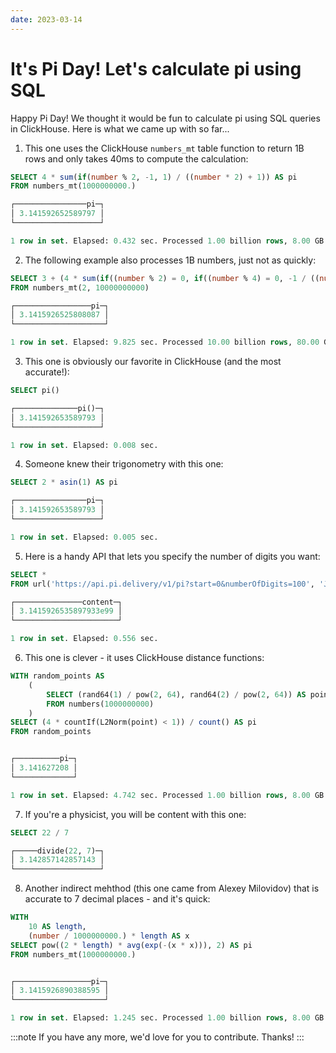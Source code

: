 ```yaml
---
date: 2023-03-14
---
```


# It's Pi Day! Let's calculate pi using SQL

Happy Pi Day! We thought it would be fun to calculate pi using SQL queries in ClickHouse. Here is what we came up with so far...

1. This one uses the ClickHouse `numbers_mt` table function to return 1B rows and only takes 40ms to compute the calculation:

```sql
SELECT 4 * sum(if(number % 2, -1, 1) / ((number * 2) + 1)) AS pi
FROM numbers_mt(1000000000.)

┌────────────────pi─┐
│ 3.141592652589797 │
└───────────────────┘

1 row in set. Elapsed: 0.432 sec. Processed 1.00 billion rows, 8.00 GB (2.32 billion rows/s., 18.53 GB/s.)
```

2. The following example also processes 1B numbers, just not as quickly:

```sql
SELECT 3 + (4 * sum(if((number % 2) = 0, if((number % 4) = 0, -1 / ((number * (number + 1)) * (number + 2)), 1 / ((number * (number + 1)) * (number + 2))), 0))) AS pi
FROM numbers_mt(2, 10000000000)

┌─────────────────pi─┐
│ 3.1415926525808087 │
└────────────────────┘

1 row in set. Elapsed: 9.825 sec. Processed 10.00 billion rows, 80.00 GB (1.02 billion rows/s., 8.14 GB/s.)
```

3. This one is obviously our favorite in ClickHouse (and the most accurate!):

```sql
SELECT pi()

┌──────────────pi()─┐
│ 3.141592653589793 │
└───────────────────┘

1 row in set. Elapsed: 0.008 sec.
```

4. Someone knew their trigonometry with this one:

```sql
SELECT 2 * asin(1) AS pi

┌────────────────pi─┐
│ 3.141592653589793 │
└───────────────────┘

1 row in set. Elapsed: 0.005 sec.
```

5. Here is a handy API that lets you specify the number of digits you want:

```sql
SELECT *
FROM url('https://api.pi.delivery/v1/pi?start=0&numberOfDigits=100', 'JSONEachRow')

┌───────────────content─┐
│ 3.1415926535897933e99 │
└───────────────────────┘

1 row in set. Elapsed: 0.556 sec.
```

6. This one is clever  - it uses ClickHouse distance functions:

```sql
WITH random_points AS
    (
        SELECT (rand64(1) / pow(2, 64), rand64(2) / pow(2, 64)) AS point
        FROM numbers(1000000000)
    )
SELECT (4 * countIf(L2Norm(point) < 1)) / count() AS pi
FROM random_points


┌──────────pi─┐
│ 3.141627208 │
└─────────────┘

1 row in set. Elapsed: 4.742 sec. Processed 1.00 billion rows, 8.00 GB (210.88 million rows/s., 1.69 GB/s.)
```

7. If you're a physicist, you will be content with this one:

```sql
SELECT 22 / 7

┌─────divide(22, 7)─┐
│ 3.142857142857143 │
└───────────────────┘
```

8. Another indirect mehthod (this one came from Alexey Milovidov) that is accurate to 7 decimal places - and it's quick:

```sql
WITH
    10 AS length,
    (number / 1000000000.) * length AS x
SELECT pow((2 * length) * avg(exp(-(x * x))), 2) AS pi
FROM numbers_mt(1000000000.)


┌─────────────────pi─┐
│ 3.1415926890388595 │
└────────────────────┘

1 row in set. Elapsed: 1.245 sec. Processed 1.00 billion rows, 8.00 GB (803.25 million rows/s., 6.43 GB/s.)
```

:::note
If you have any more, we'd love for you to contribute. Thanks!
:::